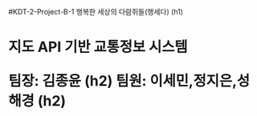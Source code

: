 #KDT-2-Project-B-1  행복한 세상의 다람쥐들(행세다) (h1)
<br>
<h1>지도 API 기반 교통정보 시스템 
<br>

팀장: 김종윤 (h2)
팀원: 이세민,정지은,성해경  (h2)

<br>
